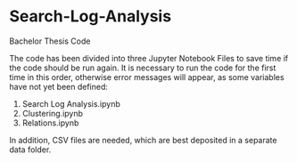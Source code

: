 # Search-Log-Analysis
Bachelor Thesis Code

The code has been divided into three Jupyter Notebook Files to save time if the code should be run again.
It is necessary to run the code for the first time in this order, otherwise error messages will appear, as some variables have not yet been defined:

1) Search Log Analysis.ipynb
2) Clustering.ipynb
3) Relations.ipynb

In addition, CSV files are needed, which are best deposited in a separate data folder.
